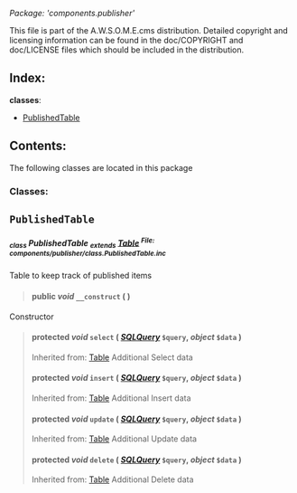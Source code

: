 _Package: 'components.publisher'_

This file is part of the A.W.S.O.M.E.cms distribution.
Detailed copyright and licensing information can be found
in the doc/COPYRIGHT and doc/LICENSE files which should be
included in the distribution.
## Index: ##
**classes**:
  * [PublishedTable](DOCComponentsPublisher#PublishedTable.md)
## Contents: ##
The following classes are located in this package
### Classes: ###
## `PublishedTable` ##
##### <sub>class</sub> PublishedTable <sub>extends</sub> [Table](DOCCore#Table.md) <sup>File: components/publisher/class.PublishedTable.inc</sup> #####
Table to keep track of published items
> #### **public** _void_ **`__construct`** (  ) ####
Constructor
> #### **protected** _void_ **`select`** ( _[SQLQuery](DOCCore#SQLQuery.md)_ `$query`, _object_ `$data` ) ####
> Inherited from: [Table](DOCCore#Table.md)
Additional Select data
> #### **protected** _void_ **`insert`** ( _[SQLQuery](DOCCore#SQLQuery.md)_ `$query`, _object_ `$data` ) ####
> Inherited from: [Table](DOCCore#Table.md)
Additional Insert data
> #### **protected** _void_ **`update`** ( _[SQLQuery](DOCCore#SQLQuery.md)_ `$query`, _object_ `$data` ) ####
> Inherited from: [Table](DOCCore#Table.md)
Additional Update data
> #### **protected** _void_ **`delete`** ( _[SQLQuery](DOCCore#SQLQuery.md)_ `$query`, _object_ `$data` ) ####
> Inherited from: [Table](DOCCore#Table.md)
Additional Delete data